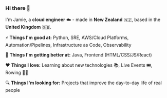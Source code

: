 ### Hi there 👋

I'm Jamie, a **cloud engineer** ☁️ - made in **New Zealand** 🇳🇿, based in the **United Kingdom** 🇬🇧.

⚡️ **Things I'm good at:** Python, SRE, AWS/Cloud Platforms, Automation/Pipelines, Infrastructure as Code, Observability 

🌱 **Things I'm getting better at:** Java, Frontend (HTML/CSS/JS/React)

❤️ **Things I love:** Learning about new technologies 📚, Live Events 🎟, Rowing 🚣‍♀️

🔍 **Things I'm looking for:** Projects that improve the day-to-day life of real people
